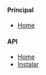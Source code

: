 #### Principal
 - [Home](/index.md)

#### API
- [Home](/api/index.md)
- [Instalar](/api/index.md)



